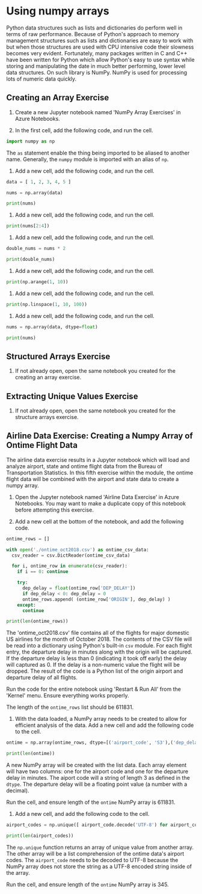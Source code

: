 # Using numpy arrays

Python data structures such as lists and dictionaries do perform well in terms of raw performance. Because of Python's approach to memory management structures such as lists and dictionaries are easy to work with but when those structures are used with CPU intensive code their slowness becomes very evident. Fortunately, many packages written in C and C++ have been written for Python which allow Python's easy to use syntax while storing and manipulating the date in much better performing, lower level data structures. On such library is NumPy. NumPy is used for processing lots of numeric data quickly.

## Creating an Array Exercise

1. Create a new Jupyter notebook named 'NumPy Array Exercises' in Azure Notebooks.

1. In the first cell, add the following code, and run the cell.

```python
import numpy as np
```

The `as` statement enable the thing being imported to be aliased to another name. Generally, the `numpy` module is imported with an alias of `np`.

1. Add a new cell, add the following code, and run the cell.

```python
data = [ 1, 2, 3, 4, 5 ]

nums = np.array(data)

print(nums)
```

1. Add a new cell, add the following code, and run the cell.

```python
print(nums[2:4])
```

1. Add a new cell, add the following code, and run the cell.

```python
double_nums = nums * 2

print(double_nums)
```

1. Add a new cell, add the following code, and run the cell.

```python
print(np.arange(1, 10))
```

1. Add a new cell, add the following code, and run the cell.

```python
print(np.linspace(1, 10, 100))
```

1. Add a new cell, add the following code, and run the cell.

```python
nums = np.array(data, dtype=float)

print(nums)
```

## Structured Arrays Exercise

1. If not already open, open the same notebook you created for the creating an array exercise.


## Extracting Unique Values Exercise

1. If not already open, open the same notebook you created for the structure arrays exercise.


## Airline Data Exercise: Creating a Numpy Array of Ontime Flight Data

The airline data exercise results in a Jupyter notebook which will load and analyze airport, state and ontime flight data from the Bureau of Transportation Statistics. In this fifth exercise within the module, the ontime flight data will be combined with the airport and state data to create a numpy array.

1. Open the Jupyter notebook named 'Airline Data Exercise' in Azure Notebooks. You may want to make a duplicate copy of this notebook before attempting this exercise.

1. Add a new cell at the bottom of the notebook, and add the following code.

```python
ontime_rows = []

with open('./ontime_oct2018.csv') as ontime_csv_data:
  csv_reader = csv.DictReader(ontime_csv_data)

  for i, ontime_row in enumerate(csv_reader):
    if i == 0: continue

    try:
      dep_delay = float(ontime_row['DEP_DELAY'])
      if dep_delay < 0: dep_delay = 0
      ontime_rows.append( (ontime_row['ORIGIN'], dep_delay) )
    except:
      continue

print(len(ontime_rows))
```

The 'ontime_oct2018.csv' file contains all of the flights for major domestic US airlines for the month of October 2018. The contents of the CSV file will be read into a dictionary using Python's built-in `csv` module. For each flight entry, the departure delay in minutes along with the origin will be captured. If the departure delay is less than 0 (indicating it took off early) the delay will captured as 0. If the delay is a non-numeric value the flight will be dropped. The result of the code is a Python list of the origin airport and departure delay of all flights.

Run the code for the entire notebook using 'Restart & Run All' from the 'Kernel' menu. Ensure everything works properly.

The length of the `ontime_rows` list should be 611831.

1. With the data loaded, a NumPy array needs to be created to allow for efficient analysis of the data. Add a new cell and add the following code to the cell.

```python
ontime = np.array(ontime_rows, dtype=[('airport_code', 'S3'),('dep_delay', 'f4')])

print(len(ontime))
```

A new NumPy array will be created with the list data. Each array element will have two columns: one for the airport code and one for the departure delay in minutes. The aiport code will a string of length 3 as defined in  the `dtype`. The departure delay will be a floating point value (a number with a decimal).

Run the cell, and ensure length of the `ontime` NumPy array is 611831.

1. Add a new cell, and add the following code to the cell.

```python
airport_codes = np.unique([ airport_code.decode('UTF-8') for airport_code in ontime['airport_code'] ])

print(len(airport_codes))
```

The `np.unique` function returns an array of unique value from another array. The other array will be a list comprehension of the ontime data's airport codes. The `airport_code` needs to be decoded to UTF-8 because the NumPy array does not store the string as a UTF-8 encoded string inside of the array.

Run the cell, and ensure length of the `ontime` NumPy array is 345.



